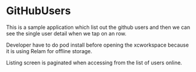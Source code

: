 # GitHubUsers

This is a sample application which list out the github users and then we can see the single user detail when we tap on an row.

Developer have to do pod install before opening the xcworkspace because it is using Relam for offline storage.

Listing screen is paginated when accessing from the list of users online.
